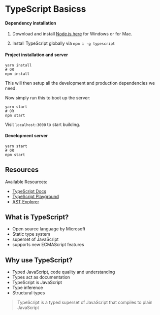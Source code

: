 # TypeScript Basicss

#### Dependency installation

1. Download and install [Node.js here](https://nodejs.org/en/download/) for
   Windows or for Mac.

2. Install TypeScript globally via `npm i -g typescript`

#### Project installation and server

```
yarn install
# OR
npm install
```

This will then setup all the development and production dependencies we need.

Now simply run this to boot up the server:

```
yarn start
# OR
npm start
```

Visit `localhost:3000` to start building.

#### Development server

```
yarn start
# OR
npm start
```

## Resources

Available Resources:

* [TypeScript Docs](https://www.typescriptlang.org)
* [TypeScript Playground](https://www.typescriptlang.org/play)
* [AST Explorer](https://astexplorer.net)

## What is TypeScript?

* Open source language by Microsoft
* Static type system
* superset of JavaScript
* supports new ECMAScript features

## Why use TypeScript?

* Typed JavaScript, code quality and understanding
* Types act as documentation
* TypeScript is JavaScript
* Type inference
* Structural types

> TypeScript is a typed superset of JavaScript that compiles to plain JavaScript
